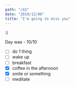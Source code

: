 ```yaml
---
path: "/42"
date: "2019/12/06"
title: "I'm going to miss you"
---
```


:)

Day was - 10/10

- [ ] do 1 thing
- [ ] wake up
- [ ] breakfast
- [x] coffee in the afternoon
- [x] smile or something
- [ ] meditate
